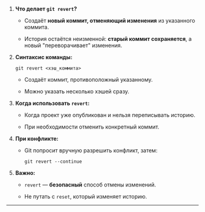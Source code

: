 

1. **Что делает `git revert`?**
    
    - Создаёт **новый коммит, отменяющий изменения** из указанного коммита.
        
    - История остаётся неизменной: **старый коммит сохраняется**, а новый "переворачивает" изменения.
        
2. **Синтаксис команды:**
    
    ```
    git revert <хэш_коммита>
    ```
    
    - Создаёт коммит, противоположный указанному.
        
    - Можно указать несколько хэшей сразу.
        
3. **Когда использовать `revert`:**
    
    - Когда проект уже опубликован и нельзя переписывать историю.
        
    - При необходимости отменить конкретный коммит.
        
4. **При конфликте:**
    
    - Git попросит вручную разрешить конфликт, затем:
        
        ```
        git revert --continue
        ```
        
5. **Важно:**
    
    - `revert` — **безопасный** способ отмены изменений.
        
    - Не путать с `reset`, который изменяет историю.
        

---
